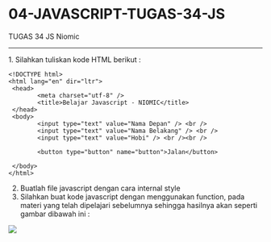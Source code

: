 # 04-JAVASCRIPT-TUGAS-34-JS
TUGAS 34 JS Niomic
<hr>
1. Silahkan tuliskan kode HTML berikut :<br>

```
<!DOCTYPE html>
<html lang="en" dir="ltr">
 <head>
        <meta charset="utf-8" />
        <title>Belajar Javascript - NIOMIC</title>
 </head>
 <body>
        <input type="text" value="Nama Depan" /> <br />
        <input type="text" value="Nama Belakang" /> <br />
        <input type="text" value="Hobi" /> <br /><br />

        <button type="button" name="button">Jalan</button>

 </body>
</html>

```
2. Buatlah file javascript dengan cara internal style
3. Silahkan buat kode javascript dengan menggunakan function, pada materi yang telah dipelajari sebelumnya sehingga hasilnya akan seperti gambar dibawah ini :<br>

<p>
  <img src="https://lh4.googleusercontent.com/MavO_3_KweCMfutlronF37JpaEGQPohpOY6ldK2z-5HZG3bTLxrYpmnd2lJpaHZF9P7AaSLecN8n7c_VVmgLiGrDCHM7D9HXz6yMzVC0_qGWHzZgcr5PKanHt98oAarqoycTwTWJ">
<p>
